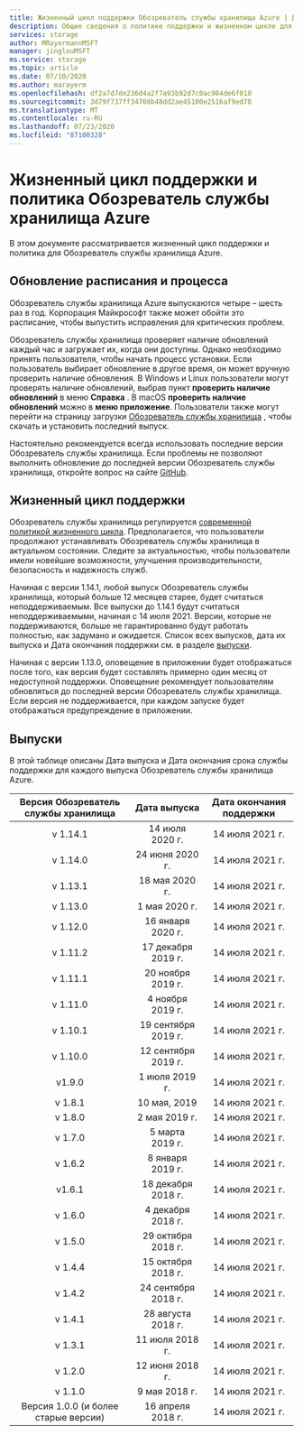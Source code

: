 ```yaml
---
title: Жизненный цикл поддержки Обозреватель службы хранилища Azure | Документация Майкрософт
description: Общие сведения о политике поддержки и жизненном цикле для Обозреватель службы хранилища Azure
services: storage
author: MRayermannMSFT
manager: jinglouMSFT
ms.service: storage
ms.topic: article
ms.date: 07/10/2020
ms.author: marayerm
ms.openlocfilehash: df2a7d7de236d4a2f7a93b92d7c0ac984de6f010
ms.sourcegitcommit: 3d79f737ff34708b48dd2ae45100e2516af9ed78
ms.translationtype: MT
ms.contentlocale: ru-RU
ms.lasthandoff: 07/23/2020
ms.locfileid: "87100328"
---
```

# <a name="azure-storage-explorer-support-lifecycle-and-policy"></a>Жизненный цикл поддержки и политика Обозреватель службы хранилища Azure

В этом документе рассматривается жизненный цикл поддержки и политика для Обозреватель службы хранилища Azure.

## <a name="update-schedule-and-process"></a>Обновление расписания и процесса

Обозреватель службы хранилища Azure выпускаются четыре – шесть раз в год. Корпорация Майкрософт также может обойти это расписание, чтобы выпустить исправления для критических проблем.

Обозреватель службы хранилища проверяет наличие обновлений каждый час и загружает их, когда они доступны. Однако необходимо принять пользователя, чтобы начать процесс установки. Если пользователь выбирает обновление в другое время, он может вручную проверить наличие обновления. В Windows и Linux пользователи могут проверять наличие обновлений, выбрав пункт **проверить наличие обновлений** в меню **Справка** . В macOS **проверить наличие обновлений** можно в **меню приложение**. Пользователи также могут перейти на страницу загрузки [Обозреватель службы хранилища](https://azure.microsoft.com/features/storage-explorer/) , чтобы скачать и установить последний выпуск.

Настоятельно рекомендуется всегда использовать последние версии Обозреватель службы хранилища. Если проблемы не позволяют выполнить обновление до последней версии Обозреватель службы хранилища, откройте вопрос на сайте [GitHub](https://github.com/microsoft/AzureStorageExplorer).

## <a name="support-lifecycle"></a>Жизненный цикл поддержки

Обозреватель службы хранилища регулируется [современной политикой жизненного цикла](https://support.microsoft.com/help/30881/modern-lifecycle-policy). Предполагается, что пользователи продолжают устанавливать Обозреватель службы хранилища в актуальном состоянии. Следите за актуальностью, чтобы пользователи имели новейшие возможности, улучшения производительности, безопасность и надежность служб.

Начиная с версии 1.14.1, любой выпуск Обозреватель службы хранилища, который больше 12 месяцев старее, будет считаться неподдерживаемым. Все выпуски до 1.14.1 будут считаться неподдерживаемыми, начиная с 14 июля 2021. Версии, которые не поддерживаются, больше не гарантированно будут работать полностью, как задумано и ожидается. Список всех выпусков, дата их выпуска и Дата окончания поддержки см. в разделе [выпуски](#releases).

Начиная с версии 1.13.0, оповещение в приложении будет отображаться после того, как версия будет составлять примерно один месяц от недоступной поддержки. Оповещение рекомендует пользователям обновляться до последней версии Обозреватель службы хранилища. Если версия не поддерживается, при каждом запуске будет отображаться предупреждение в приложении.

## <a name="releases"></a>Выпуски

В этой таблице описаны Дата выпуска и Дата окончания срока службы поддержки для каждого выпуска Обозреватель службы хранилища Azure.

| Версия Обозреватель службы хранилища  | Дата выпуска       | Дата окончания поддержки |
|:-------------------------:|:------------------:|:-------------------:|
| v 1.14.1                   | 14 июля 2020 г.      | 14 июля 2021 г.       |
| v 1.14.0                   | 24 июня 2020 г.      | 14 июля 2021 г.       |
| v 1.13.1                   | 18 мая 2020 г.       | 14 июля 2021 г.       |
| v 1.13.0                   | 1 мая 2020 г.        | 14 июля 2021 г.       |
| v 1.12.0                   | 16 января 2020 г.   | 14 июля 2021 г.       |
| v 1.11.2                   | 17 декабря 2019 г.  | 14 июля 2021 г.       |
| v 1.11.1                   | 20 ноября 2019 г.  | 14 июля 2021 г.       |
| v 1.11.0                   | 4 ноября 2019 г.   | 14 июля 2021 г.       |
| v 1.10.1                   | 19 сентября 2019 г. | 14 июля 2021 г.       |
| v 1.10.0                   | 12 сентября 2019 г. | 14 июля 2021 г.       |
| v1.9.0                    | 1 июля 2019 г.       | 14 июля 2021 г.       |
| v 1.8.1                    | 10 мая, 2019       | 14 июля 2021 г.       |
| v 1.8.0                    | 2 мая 2019 г.        | 14 июля 2021 г.       |
| v 1.7.0                    | 5 марта 2019 г.      | 14 июля 2021 г.       |
| v 1.6.2                    | 8 января 2019 г.    | 14 июля 2021 г.       |
| v1.6.1                    | 18 декабря 2018 г.  | 14 июля 2021 г.       |
| v 1.6.0                    | 4 декабря 2018 г.   | 14 июля 2021 г.       |
| v 1.5.0                    | 29 октября 2018 г.   | 14 июля 2021 г.       |
| v 1.4.4                    | 15 октября 2018 г.   | 14 июля 2021 г.       |
| v 1.4.2                    | 24 сентября 2018 г. | 14 июля 2021 г.       |
| v 1.4.1                    | 28 августа 2018 г.    | 14 июля 2021 г.       |
| v 1.3.1                    | 11 июля 2018 г.      | 14 июля 2021 г.       |
| v 1.2.0                    | 12 июня 2018 г.      | 14 июля 2021 г.       |
| v 1.1.0                    | 9 мая 2018 г.        | 14 июля 2021 г.       |
| Версия 1.0.0 (и более старые версии)        | 16 апреля 2018 г.     | 14 июля 2021 г.       |

